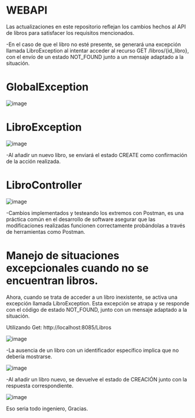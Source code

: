 # WEBAPI
Las actualizaciones en este repositorio reflejan los cambios hechos al API de libros para satisfacer los requisitos mencionados.

-En el caso de que el libro no esté presente, se generará una excepción llamada LibroException al intentar acceder al recurso GET /libros/{id_libro}, con el envío de un estado NOT_FOUND junto a un mensaje adaptado a la situación.

# GlobalException

![image](https://github.com/iamjackson7/WEBAPI/assets/99736392/a41d2fec-ce42-46be-ae7e-0b44f565a7a7)

# LibroException

![image](https://github.com/iamjackson7/WEBAPI/assets/99736392/96ac6dbd-37cf-4ad6-a4d2-f95bc4ee9cb4)

-Al añadir un nuevo libro, se enviará el estado CREATE como confirmación de la acción realizada.

# LibroController

![image](https://github.com/iamjackson7/WEBAPI/assets/99736392/42b68184-a1fd-4eec-9151-8658b71f17ef)

-Cambios implementados y testeando los extremos con Postman, es una práctica común en el desarrollo de software asegurar que las modificaciones realizadas funcionen correctamente probándolas a través de herramientas como Postman.

# Manejo de situaciones excepcionales cuando no se encuentran libros.

Ahora, cuando se trata de acceder a un libro inexistente, se activa una excepción llamada LibroException. Esta excepción se atrapa y se responde con el código de estado NOT_FOUND, junto con un mensaje adaptado a la situación.

Utilizando Get: http://localhost:8085/Libros

![image](https://github.com/iamjackson7/WEBAPI/assets/99736392/d78fd4be-325d-4f38-a6b0-1fb28180861f)

-La ausencia de un libro con un identificador específico implica que no debería mostrarse. 

![image](https://github.com/iamjackson7/WEBAPI/assets/99736392/e338eb62-f72f-4b0c-8f6d-421e7e392498)

-Al añadir un libro nuevo, se devuelve el estado de CREACIÓN junto con la respuesta correspondiente.

![image](https://github.com/iamjackson7/WEBAPI/assets/99736392/118109bf-9b14-43a2-a2e9-0472f81cffd6)

Eso seria todo ingeniero, Gracias.
